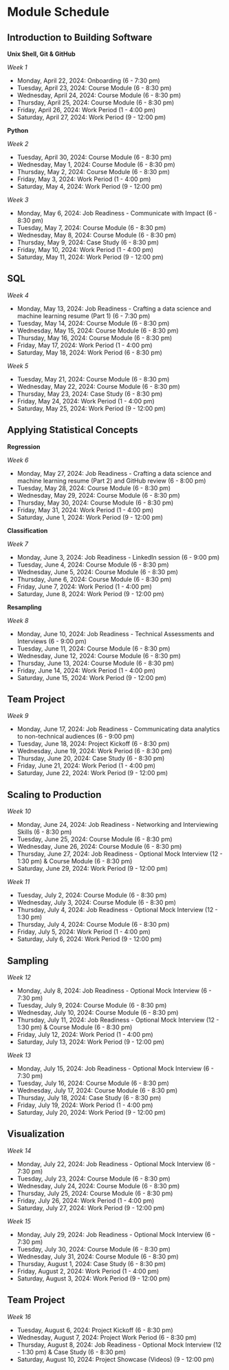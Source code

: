 # Module Schedule

## Introduction to Building Software
**Unix Shell, Git & GitHub**

*Week 1*
  - Monday, April 22, 2024: Onboarding (6 - 7:30 pm)
  - Tuesday, April 23, 2024: Course Module (6 - 8:30 pm)
  - Wednesday, April 24, 2024: Course Module (6 - 8:30 pm)
  - Thursday, April 25, 2024: Course Module (6 - 8:30 pm)
  - Friday, April 26, 2024: Work Period (1 - 4:00 pm)
  - Saturday, April 27, 2024: Work Period (9 - 12:00 pm)

**Python** 

*Week 2*

- Tuesday, April 30, 2024: Course Module (6 - 8:30 pm)
- Wednesday, May 1, 2024: Course Module (6 - 8:30 pm)
- Thursday, May 2, 2024: Course Module (6 - 8:30 pm)
- Friday, May 3, 2024: Work Period (1 - 4:00 pm)
- Saturday, May 4, 2024: Work Period (9 - 12:00 pm)

*Week 3*
- Monday, May 6, 2024: Job Readiness - Communicate with Impact (6 - 8:30 pm) 
- Tuesday, May 7, 2024: Course Module (6 - 8:30 pm)
- Wednesday, May 8, 2024: Course Module (6 - 8:30 pm)
- Thursday, May 9, 2024: Case Study (6 - 8:30 pm)
- Friday, May 10, 2024: Work Period (1 - 4:00 pm)
- Saturday, May 11, 2024: Work Period (9 - 12:00 pm)

## SQL
*Week 4*
- Monday, May 13, 2024: Job Readiness - Crafting a data science and machine learning resume (Part 1) (6 - 7:30 pm)
- Tuesday, May 14, 2024: Course Module (6 - 8:30 pm)
- Wednesday, May 15, 2024: Course Module (6 - 8:30 pm)
- Thursday, May 16, 2024: Course Module (6 - 8:30 pm)
- Friday, May 17, 2024: Work Period (1 - 4:00 pm)
- Saturday, May 18, 2024: Work Period (6 - 8:30 pm)

*Week 5*
- Tuesday, May 21, 2024: Course Module (6 - 8:30 pm)
- Wednesday, May 22, 2024: Course Module (6 - 8:30 pm)
- Thursday, May 23, 2024: Case Study (6 - 8:30 pm)
- Friday, May 24, 2024: Work Period (1 - 4:00 pm)
- Saturday, May 25, 2024: Work Period (9 - 12:00 pm)

## Applying Statistical Concepts
**Regression**

*Week 6*
- Monday, May 27, 2024: Job Readiness - Crafting a data science and machine learning resume (Part 2) and GitHub review (6 - 8:00 pm) 
- Tuesday, May 28, 2024: Course Module (6 - 8:30 pm)
- Wednesday, May 29, 2024: Course Module (6 - 8:30 pm)
- Thursday, May 30, 2024: Course Module (6 - 8:30 pm)
- Friday, May 31, 2024: Work Period (1 - 4:00 pm)
- Saturday, June 1, 2024: Work Period (9 - 12:00 pm)



**Classification**

*Week 7*
- Monday, June 3, 2024: Job Readiness - LinkedIn session (6 - 9:00 pm) 
- Tuesday, June 4, 2024: Course Module (6 - 8:30 pm)
- Wednesday, June 5, 2024: Course Module (6 - 8:30 pm)
- Thursday, June 6, 2024: Course Module (6 - 8:30 pm)
- Friday, June 7, 2024: Work Period (1 - 4:00 pm)
- Saturday, June 8, 2024: Work Period (9 - 12:00 pm)



**Resampling**

*Week 8*
- Monday, June 10, 2024: Job Readiness - Technical Assessments and Interviews (6 - 9:00 pm) 
- Tuesday, June 11, 2024: Course Module (6 - 8:30 pm)
- Wednesday, June 12, 2024: Course Module (6 - 8:30 pm)
- Thursday, June 13, 2024: Course Module (6 - 8:30 pm)
- Friday, June 14, 2024: Work Period (1 - 4:00 pm)
- Saturday, June 15, 2024: Work Period (9 - 12:00 pm)

## Team Project
*Week 9*
- Monday, June 17, 2024: Job Readiness - Communicating data analytics to non-technical audiences (6 - 9:00 pm) 
- Tuesday, June 18, 2024: Project Kickoff (6 - 8:30 pm)
- Wednesday, June 19, 2024: Work Period (6 - 8:30 pm)
- Thursday, June 20, 2024: Case Study (6 - 8:30 pm)
- Friday, June 21, 2024: Work Period (1 - 4:00 pm)
- Saturday, June 22, 2024: Work Period (9 - 12:00 pm)

## Scaling to Production
*Week 10*

- Monday, June 24, 2024: Job Readiness - Networking and Interviewing Skills (6 - 8:30 pm) 
- Tuesday, June 25, 2024: Course Module (6 - 8:30 pm)
- Wednesday, June 26, 2024: Course Module (6 - 8:30 pm)
- Thursday, June 27, 2024: Job Readiness - Optional Mock Interview (12 - 1:30 pm) & Course Module (6 - 8:30 pm)
- Saturday, June 29, 2024: Work Period (9 - 12:00 pm)

*Week 11*

- Tuesday, July 2, 2024: Course Module (6 - 8:30 pm)
- Wednesday, July 3, 2024: Course Module (6 - 8:30 pm)
- Thursday, July 4, 2024: Job Readiness - Optional Mock Interview (12 - 1:30 pm)
- Thursday, July 4, 2024: Course Module (6 - 8:30 pm)
- Friday, July 5, 2024: Work Period (1 - 4:00 pm)
- Saturday, July 6, 2024: Work Period (9 - 12:00 pm)

## Sampling

*Week 12*

- Monday, July 8, 2024: Job Readiness - Optional Mock Interview (6 - 7:30 pm)
- Tuesday, July 9, 2024: Course Module (6 - 8:30 pm)
- Wednesday, July 10, 2024: Course Module (6 - 8:30 pm)
- Thursday, July 11, 2024: Job Readiness - Optional Mock Interview (12 - 1:30 pm) & Course Module (6 - 8:30 pm)
- Friday, July 12, 2024: Work Period (1 - 4:00 pm)
- Saturday, July 13, 2024: Work Period (9 - 12:00 pm)

*Week 13*
- Monday, July 15, 2024: Job Readiness - Optional Mock Interview (6 - 7:30 pm)
- Tuesday, July 16, 2024: Course Module (6 - 8:30 pm)
- Wednesday, July 17, 2024: Course Module (6 - 8:30 pm)
- Thursday, July 18, 2024: Case Study (6 - 8:30 pm)
- Friday, July 19, 2024: Work Period (1 - 4:00 pm)
- Saturday, July 20, 2024: Work Period (9 - 12:00 pm)

## Visualization
*Week 14*
- Monday, July 22, 2024: Job Readiness - Optional Mock Interview (6 - 7:30 pm)
- Tuesday, July 23, 2024: Course Module (6 - 8:30 pm)
- Wednesday, July 24, 2024: Course Module (6 - 8:30 pm)
- Thursday, July 25, 2024: Course Module (6 - 8:30 pm)
- Friday, July 26, 2024: Work Period (1 - 4:00 pm)
- Saturday, July 27, 2024: Work Period (9 - 12:00 pm)

*Week 15*
- Monday, July 29, 2024: Job Readiness - Optional Mock Interview (6 - 7:30 pm)
- Tuesday, July 30, 2024: Course Module (6 - 8:30 pm)
- Wednesday, July 31, 2024: Course Module (6 - 8:30 pm)
- Thursday, August 1, 2024: Case Study (6 - 8:30 pm)
- Friday, August 2, 2024: Work Period (1 - 4:00 pm)
- Saturday, August 3, 2024: Work Period (9 - 12:00 pm)

## Team Project
*Week 16*
- Tuesday, August 6, 2024: Project Kickoff (6 - 8:30 pm)
- Wednesday, August 7, 2024: Project Work Period (6 - 8:30 pm)
- Thursday, August 8, 2024: Job Readiness - Optional Mock Interview (12 - 1:30 pm) & Case Study (6 - 8:30 pm)
- Saturday, August 10, 2024: Project Showcase (Videos) (9 - 12:00 pm)

